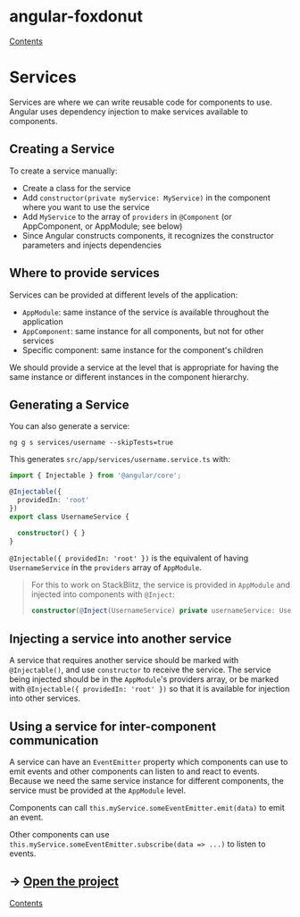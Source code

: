 # angular-foxdonut

[Contents](../README.md#angular-foxdonut)

# Services

Services are where we can write reusable code for components to use. Angular uses dependency
injection to make services available to components.

## Creating a Service

To create a service manually:

- Create a class for the service
- Add `constructor(private myService: MyService)` in the component where you want to use the service
- Add `MyService` to the array of `providers` in `@Component` (or AppComponent, or AppModule; see
  below)
- Since Angular constructs components, it recognizes the constructor parameters and injects
  dependencies

## Where to provide services

Services can be provided at different levels of the application:

- `AppModule`: same instance of the service is available throughout the application
- `AppComponent`: same instance for all components, but not for other services
- Specific component: same instance for the component's children

We should provide a service at the level that is appropriate for having the same instance or
different instances in the component hierarchy.

## Generating a Service

You can also generate a service:

```
ng g s services/username --skipTests=true
```

This generates `src/app/services/username.service.ts` with:

```typescript
import { Injectable } from '@angular/core';

@Injectable({
  providedIn: 'root'
})
export class UsernameService {

  constructor() { }
}
```

`@Injectable({ providedIn: 'root' })` is the equivalent of having `UsernameService` in the
`providers` array of `AppModule`.

> For this to work on StackBlitz, the service is provided in `AppModule` and injected into
> components with `@Inject`:
> ```typescript
> constructor(@Inject(UsernameService) private usernameService: UsernameService) { }
> ```

## Injecting a service into another service

A service that requires another service should be marked with `@Injectable()`, and use `constructor`
to receive the service. The service being injected should be in the `AppModule`'s providers array,
or be marked with `@Injectable({ providedIn: 'root' })` so that it is available for injection into
other services.

## Using a service for inter-component communication

A service can have an `EventEmitter` property which components can use to emit events and other
components can listen to and react to events. Because we need the same service instance for
different components, the service must be provided at the `AppModule` level.

Components can call `this.myService.someEventEmitter.emit(data)` to emit an event.

Other components can use `this.myService.someEventEmitter.subscribe(data => ...)` to listen to
events.

## &rarr; [Open the project](https://stackblitz.com/github/foxdonut/angular-foxdonut/tree/services?file=src%2Fapp%2Fservices%2Fusername.service.ts)

[Contents](../README.md#angular-foxdonut)

